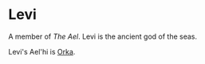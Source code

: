 # Levi

A member of _The Ael_. Levi is the ancient god of the seas.

Levi's Ael'hi is [Orka](./orka.md).
